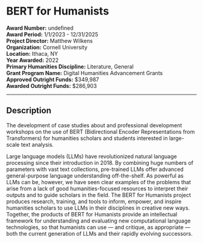 
# BERT for Humanists

**Award Number:** undefined  
**Award Period:** 1/1/2023 - 12/31/2025  
**Project Director:** Matthew  Wilkens  
**Organization:** Cornell University  
**Location:** Ithaca, NY  
**Year Awarded:** 2022  
**Primary Humanities Discipline:** Literature, General  
**Grant Program Name:** Digital Humanities Advancement Grants  
**Approved Outright Funds:** $349,987  
**Awarded Outright Funds:** $286,903  

---

## Description

<p>The
development of case studies about and professional development workshops on the
use of BERT (Bidirectional Encoder Representations from Transformers) for
humanities scholars and students interested in large-scale text analysis.</p>
<p>Large language models (LLMs) have revolutionized natural language processing since their introduction in 2018. By combining huge numbers of parameters with vast text collections, pre-trained LLMs offer advanced general-purpose language understanding off-the-shelf. As powerful as LLMs can be, however, we have seen clear examples of the problems that arise from a lack of good humanities-focused resources to interpret their outputs and to guide scholars in the field. The BERT for Humanists project produces research, training, and tools to inform, empower, and inspire humanities scholars to use LLMs in their disciplines in creative new ways. Together, the products of BERT for Humanists provide an intellectual framework for understanding and evaluating new computational language technologies, so that humanists can use — and critique, as appropriate — both the current generation of LLMs and their rapidly evolving successors.</p>
